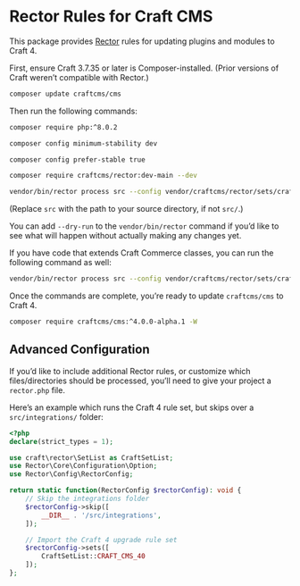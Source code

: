 # Rector Rules for Craft CMS

This package provides [Rector](https://github.com/rectorphp/rector) rules for updating plugins and modules to Craft 4.

First, ensure Craft 3.7.35 or later is Composer-installed. (Prior versions of Craft weren’t compatible with Rector.)

```sh
composer update craftcms/cms 
```

Then run the following commands:

```sh
composer require php:^8.0.2
```

```sh
composer config minimum-stability dev
```

```sh
composer config prefer-stable true
```

```sh
composer require craftcms/rector:dev-main --dev
```

```sh
vendor/bin/rector process src --config vendor/craftcms/rector/sets/craft-cms-40.php
```

(Replace `src` with the path to your source directory, if not `src/`.)

You can add `--dry-run` to the `vendor/bin/rector` command if you’d like to see what will happen without actually
making any changes yet.

If you have code that extends Craft Commerce classes, you can run the following command as well:

```sh
vendor/bin/rector process src --config vendor/craftcms/rector/sets/craft-commerce-40.php
```

Once the commands are complete, you’re ready to update `craftcms/cms` to Craft 4.

```sh
composer require craftcms/cms:^4.0.0-alpha.1 -W
```

## Advanced Configuration

If you’d like to include additional Rector rules, or customize which files/directories should be processed,
you’ll need to give your project a `rector.php` file.

Here’s an example which runs the Craft 4 rule set, but skips over a `src/integrations/` folder:

```php
<?php
declare(strict_types = 1);

use craft\rector\SetList as CraftSetList;
use Rector\Core\Configuration\Option;
use Rector\Config\RectorConfig;

return static function(RectorConfig $rectorConfig): void {
    // Skip the integrations folder
    $rectorConfig->skip([
        __DIR__ . '/src/integrations',
    ]);

    // Import the Craft 4 upgrade rule set
    $rectorConfig->sets([
        CraftSetList::CRAFT_CMS_40
    ]);
};
```
